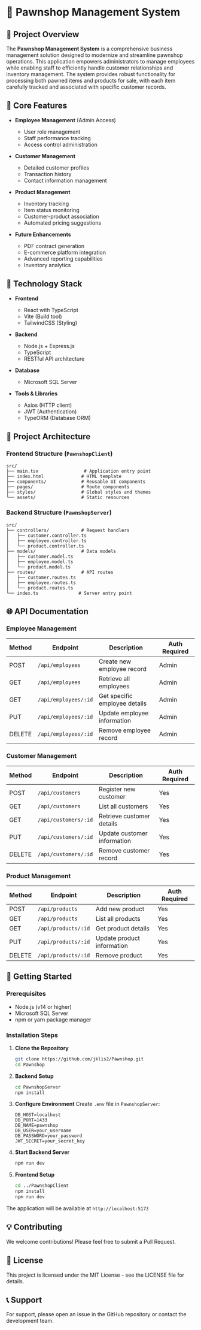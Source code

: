 # 🏪 Pawnshop Management System

## 📝 Project Overview

The **Pawnshop Management System** is a comprehensive business management solution designed to modernize and streamline pawnshop operations. This application empowers administrators to manage employees while enabling staff to efficiently handle customer relationships and inventory management. The system provides robust functionality for processing both pawned items and products for sale, with each item carefully tracked and associated with specific customer records.

## 🎯 Core Features

- **Employee Management** (Admin Access)
  - User role management
  - Staff performance tracking
  - Access control administration

- **Customer Management**
  - Detailed customer profiles
  - Transaction history
  - Contact information management

- **Product Management**
  - Inventory tracking
  - Item status monitoring
  - Customer-product association
  - Automated pricing suggestions

- **Future Enhancements**
  - PDF contract generation
  - E-commerce platform integration
  - Advanced reporting capabilities
  - Inventory analytics

## 🔧 Technology Stack

- **Frontend**
  - React with TypeScript
  - Vite (Build tool)
  - TailwindCSS (Styling)

- **Backend**
  - Node.js + Express.js
  - TypeScript
  - RESTful API architecture

- **Database**
  - Microsoft SQL Server

- **Tools & Libraries**
  - Axios (HTTP client)
  - JWT (Authentication)
  - TypeORM (Database ORM)

## 📂 Project Architecture

### Frontend Structure (`PawnshopClient`)
```
src/
├── main.tsx                 # Application entry point
├── index.html              # HTML template
├── components/             # Reusable UI components
├── pages/                  # Route components
├── styles/                 # Global styles and themes
└── assets/                 # Static resources
```

### Backend Structure (`PawnshopServer`)
```
src/
├── controllers/            # Request handlers
│   ├── customer.controller.ts
│   ├── employee.controller.ts
│   └── product.controller.ts
├── models/                 # Data models
│   ├── customer.model.ts
│   ├── employee.model.ts
│   └── product.model.ts
├── routes/                 # API routes
│   ├── customer.routes.ts
│   ├── employee.routes.ts
│   └── product.routes.ts
└── index.ts               # Server entry point
```

## 🌐 API Documentation

### Employee Management
| Method | Endpoint             | Description                           | Auth Required |
|--------|---------------------|---------------------------------------|---------------|
| POST   | `/api/employees`    | Create new employee record            | Admin         |
| GET    | `/api/employees`    | Retrieve all employees                | Admin         |
| GET    | `/api/employees/:id`| Get specific employee details         | Admin         |
| PUT    | `/api/employees/:id`| Update employee information           | Admin         |
| DELETE | `/api/employees/:id`| Remove employee record                | Admin         |

### Customer Management
| Method | Endpoint             | Description                           | Auth Required |
|--------|---------------------|---------------------------------------|---------------|
| POST   | `/api/customers`    | Register new customer                 | Yes           |
| GET    | `/api/customers`    | List all customers                    | Yes           |
| GET    | `/api/customers/:id`| Retrieve customer details             | Yes           |
| PUT    | `/api/customers/:id`| Update customer information           | Yes           |
| DELETE | `/api/customers/:id`| Remove customer record                | Yes           |

### Product Management
| Method | Endpoint            | Description                           | Auth Required |
|--------|---------------------|---------------------------------------|---------------|
| POST   | `/api/products`     | Add new product                       | Yes           |
| GET    | `/api/products`     | List all products                     | Yes           |
| GET    | `/api/products/:id` | Get product details                   | Yes           |
| PUT    | `/api/products/:id` | Update product information            | Yes           |
| DELETE | `/api/products/:id` | Remove product                        | Yes           |

## 🚀 Getting Started

### Prerequisites
- Node.js (v14 or higher)
- Microsoft SQL Server
- npm or yarn package manager

### Installation Steps

1. **Clone the Repository**
   ```bash
   git clone https://github.com/jklis2/Pawnshop.git
   cd Pawnshop
   ```

2. **Backend Setup**
   ```bash
   cd PawnshopServer
   npm install
   ```

3. **Configure Environment**
   Create `.env` file in `PawnshopServer`:
   ```env
   DB_HOST=localhost
   DB_PORT=1433
   DB_NAME=pawnshop
   DB_USER=your_username
   DB_PASSWORD=your_password
   JWT_SECRET=your_secret_key
   ```

4. **Start Backend Server**
   ```bash
   npm run dev
   ```

5. **Frontend Setup**
   ```bash
   cd ../PawnshopClient
   npm install
   npm run dev
   ```

The application will be available at `http://localhost:5173`

## 💡 Contributing

We welcome contributions! Please feel free to submit a Pull Request.

## 📄 License

This project is licensed under the MIT License - see the LICENSE file for details.

## 📞 Support

For support, please open an issue in the GitHub repository or contact the development team.
